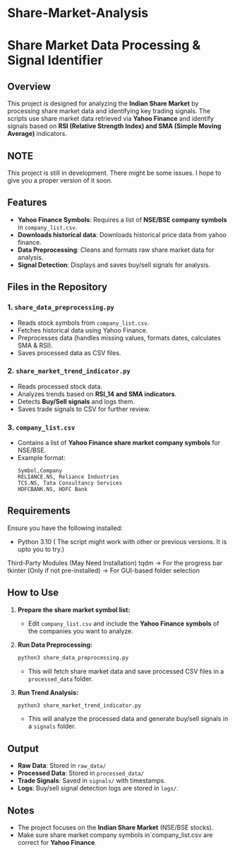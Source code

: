 # Share-Market-Analysis
# Share Market Data Processing & Signal Identifier

## Overview
This project is designed for analyzing the **Indian Share Market** by processing share market data and identifying key trading signals. The scripts use share market data retrieved via **Yahoo Finance** and identify signals based on **RSI (Relative Strength Index) and SMA (Simple Moving Average)** indicators. 

## NOTE
This project is still in development. There might be some issues. I hope to give you a proper version of it soon.


## Features
- **Yahoo Finance Symbols**: Requires a list of **NSE/BSE company symbols** in `company_list.csv`.
- **Downloads historical data**: Downloads historical price data from yahoo finance.
- **Data Preprocessing**: Cleans and formats raw share market data for analysis.
- **Signal Detection**: Displays and saves buy/sell signals for analysis.

## Files in the Repository
### 1. `share_data_preprocessing.py`
   - Reads stock symbols from `company_list.csv`.
   - Fetches historical data using Yahoo Finance.
   - Preprocesses data (handles missing values, formats dates, calculates SMA & RSI).
   - Saves processed data as CSV files.

### 2. `share_market_trend_indicator.py`
   - Reads processed stock data.
   - Analyzes trends based on **RSI_14 and SMA indicators**.
   - Detects **Buy/Sell signals** and logs them.
   - Saves trade signals to CSV for further review.

### 3. `company_list.csv`
   - Contains a list of **Yahoo Finance share market company symbols** for NSE/BSE.
   - Example format:
     ```csv
     Symbol,Company
     RELIANCE.NS, Reliance Industries
     TCS.NS, Tata Consultancy Services
     HDFCBANK.NS, HDFC Bank
     ```

## Requirements
Ensure you have the following installed:
- Python 3.10
  ( The script might work with other or previous versions. It is upto you to try.)

Third-Party Modules (May Need Installation)
tqdm → For the progress bar
tkinter (Only if not pre-installed) → For GUI-based folder selection

## How to Use
1. **Prepare the share market symbol list:**
   - Edit `company_list.csv` and include the **Yahoo Finance symbols** of the companies you want to analyze.

2. **Run Data Preprocessing:**
   ```bash
   python3 share_data_preprocessing.py
   ```
   - This will fetch share market data and save processed CSV files in a `processed_data` folder.

3. **Run Trend Analysis:**
   ```bash
   python3 share_market_trend_indicator.py
   ```
   - This will analyze the processed data and generate buy/sell signals in a `signals` folder.

## Output
- **Raw Data**: Stored in `raw_data/`
- **Processed Data**: Stored in `processed_data/`
- **Trade Signals**: Saved in `signals/` with timestamps.
- **Logs**: Buy/sell signal detection logs are stored in `logs/`.

## Notes
- The project focuses on the **Indian Share Market** (NSE/BSE stocks).
- Make sure share market company symbols in`company_list.csv are correct for **Yahoo Finance**.



